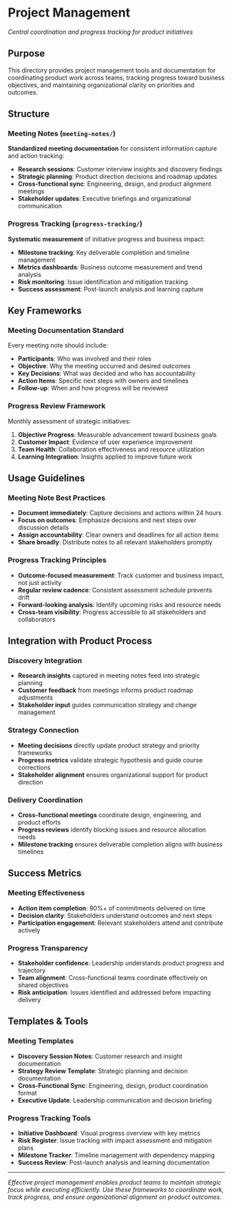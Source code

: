# Project Management

*Central coordination and progress tracking for product initiatives*

## Purpose

This directory provides project management tools and documentation for coordinating product work across teams, tracking progress toward business objectives, and maintaining organizational clarity on priorities and outcomes.

## Structure

### Meeting Notes (`meeting-notes/`)
**Standardized meeting documentation** for consistent information capture and action tracking:
- **Research sessions**: Customer interview insights and discovery findings
- **Strategic planning**: Product direction decisions and roadmap updates  
- **Cross-functional sync**: Engineering, design, and product alignment meetings
- **Stakeholder updates**: Executive briefings and organizational communication

### Progress Tracking (`progress-tracking/`)
**Systematic measurement** of initiative progress and business impact:
- **Milestone tracking**: Key deliverable completion and timeline management
- **Metrics dashboards**: Business outcome measurement and trend analysis
- **Risk monitoring**: Issue identification and mitigation tracking
- **Success assessment**: Post-launch analysis and learning capture

## Key Frameworks

### Meeting Documentation Standard
Every meeting note should include:
- **Participants**: Who was involved and their roles
- **Objective**: Why the meeting occurred and desired outcomes
- **Key Decisions**: What was decided and who has accountability  
- **Action Items**: Specific next steps with owners and timelines
- **Follow-up**: When and how progress will be reviewed

### Progress Review Framework  
Monthly assessment of strategic initiatives:
1. **Objective Progress**: Measurable advancement toward business goals
2. **Customer Impact**: Evidence of user experience improvement
3. **Team Health**: Collaboration effectiveness and resource utilization
4. **Learning Integration**: Insights applied to improve future work

## Usage Guidelines

### Meeting Note Best Practices
- **Document immediately**: Capture decisions and actions within 24 hours
- **Focus on outcomes**: Emphasize decisions and next steps over discussion details
- **Assign accountability**: Clear owners and deadlines for all action items
- **Share broadly**: Distribute notes to all relevant stakeholders promptly

### Progress Tracking Principles  
- **Outcome-focused measurement**: Track customer and business impact, not just activity
- **Regular review cadence**: Consistent assessment schedule prevents drift
- **Forward-looking analysis**: Identify upcoming risks and resource needs  
- **Cross-team visibility**: Progress accessible to all stakeholders and collaborators

## Integration with Product Process

### Discovery Integration
- **Research insights** captured in meeting notes feed into strategic planning
- **Customer feedback** from meetings informs product roadmap adjustments
- **Stakeholder input** guides communication strategy and change management

### Strategy Connection
- **Meeting decisions** directly update product strategy and priority frameworks
- **Progress metrics** validate strategic hypothesis and guide course corrections
- **Stakeholder alignment** ensures organizational support for product direction

### Delivery Coordination
- **Cross-functional meetings** coordinate design, engineering, and product efforts  
- **Progress reviews** identify blocking issues and resource allocation needs
- **Milestone tracking** ensures deliverable completion aligns with business timelines

## Success Metrics

### Meeting Effectiveness
- **Action item completion**: 90%+ of commitments delivered on time
- **Decision clarity**: Stakeholders understand outcomes and next steps
- **Participation engagement**: Relevant stakeholders attend and contribute actively

### Progress Transparency  
- **Stakeholder confidence**: Leadership understands product progress and trajectory
- **Team alignment**: Cross-functional teams coordinate effectively on shared objectives
- **Risk anticipation**: Issues identified and addressed before impacting delivery

## Templates & Tools

### Meeting Templates
- **Discovery Session Notes**: Customer research and insight documentation
- **Strategy Review Template**: Strategic planning and decision documentation
- **Cross-Functional Sync**: Engineering, design, product coordination format
- **Executive Update**: Leadership communication and decision briefing

### Progress Tracking Tools
- **Initiative Dashboard**: Visual progress overview with key metrics
- **Risk Register**: Issue tracking with impact assessment and mitigation plans  
- **Milestone Tracker**: Timeline management with dependency mapping
- **Success Review**: Post-launch analysis and learning documentation

---

*Effective project management enables product teams to maintain strategic focus while executing efficiently. Use these frameworks to coordinate work, track progress, and ensure organizational alignment on product outcomes.*